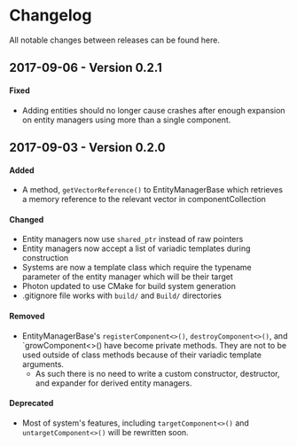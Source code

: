 # Changelog

All notable changes between releases can be found here.

## 2017-09-06 - Version 0.2.1
#### Fixed
* Adding entities should no longer cause crashes after enough expansion on
  entity managers using more than a single component.

## 2017-09-03 - Version 0.2.0
#### Added
* A method, `getVectorReference()` to EntityManagerBase which retrieves a 
  memory reference to the relevant vector in componentCollection

#### Changed
* Entity managers now use `shared_ptr` instead of raw pointers
* Entity managers now accept a list of variadic templates during construction
* Systems are now a template class which require the typename parameter of the
  entity manager which will be their target
* Photon updated to use CMake for build system generation
* .gitignore file works with `build/` and `Build/` directories

#### Removed
* EntityManagerBase's `registerComponent<>()`, `destroyComponent<>()`, and
  `growComponent<>() have become private methods. They are not to be used
  outside of class methods because of their variadic template arguments.
    * As such there is no need to write a custom constructor, destructor, and
	  expander for derived entity managers.

#### Deprecated
* Most of system's features, including `targetComponent<>()` and 
  `untargetComponent<>()` will be rewritten soon. 
